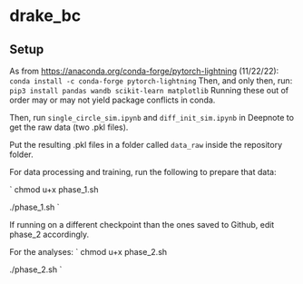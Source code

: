 # drake_bc

## Setup
 
As from https://anaconda.org/conda-forge/pytorch-lightning (11/22/22):
`
conda install -c conda-forge pytorch-lightning
`
Then, and only then, run:
`
pip3 install pandas wandb scikit-learn matplotlib
`
Running these out of order may or may not yield package conflicts in conda.

Then, run `single_circle_sim.ipynb` and `diff_init_sim.ipynb` in Deepnote to get the raw data (two .pkl files).

Put the resulting .pkl files in a folder called `data_raw` inside the repository folder.

For data processing and training, run the following to prepare that data:

`
chmod u+x phase_1.sh

./phase_1.sh
`

If running on a different checkpoint than the ones saved to Github, edit phase_2 accordingly.

For the analyses:
`
chmod u+x phase_2.sh

./phase_2.sh
`
